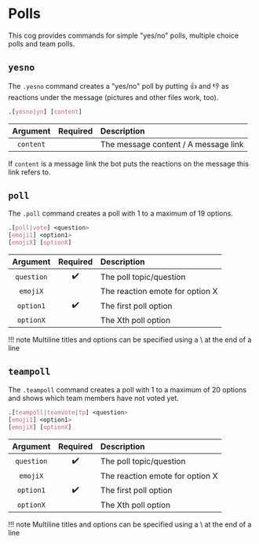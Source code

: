 # Polls

This cog provides commands for simple "yes/no" polls, multiple choice polls and team polls.

## `yesno`
The `.yesno` command creates a "yes/no" poll by putting :thumbsup: and :thumbsdown: as reactions under the message (pictures and other files work, too).

```css
.[yesno|yn] [content]
```

|Argument|Required|Description|
|:------:|:------:|:----------|
|`content`|       |The message content / A message link|

If `content` is a message link the bot puts the reactions on the message this link refers to.

## `poll`
The `.poll` command creates a poll with 1 to a maximum of 19 options.

```css
.[poll|vote] <question>
[emoji1] <option1>
[emojiX] [optionX]
```

|Argument|Required|Description|
|:------:|:------:|:----------|
|`question`|:heavy_check_mark:|The poll topic/question|
|`emojiX`|       |The reaction emote for option X|
|`option1`|:heavy_check_mark:|The first poll option|
|`optionX`|       |The Xth poll option|

!!! note
    Multiline titles and options can be specified using a \ at the end of a line

## `teampoll`
The `.teampoll` command creates a poll with 1 to a maximum of 20 options and shows which team members have not voted yet.

```css
.[teampoll|teamvote|tp] <question>
[emoji1] <option1>
[emojiX] [optionX]
```

|Argument|Required|Description|
|:------:|:------:|:----------|
|`question`|:heavy_check_mark:|The poll topic/question|
|`emojiX`|       |The reaction emote for option X|
|`option1`|:heavy_check_mark:|The first poll option|
|`optionX`|       |The Xth poll option|

!!! note
    Multiline titles and options can be specified using a \ at the end of a line
